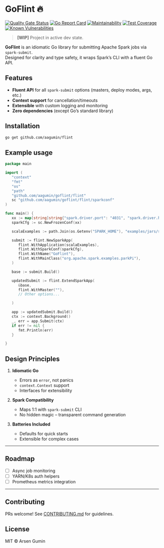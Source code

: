 # GoFlint 🔥

[![Quality Gate Status](https://sonarcloud.io/api/project_badges/measure?project=aagumin_goflint&metric=alert_status)](https://sonarcloud.io/summary/new_code?id=aagumin_goflint)
[![Go Report Card](https://goreportcard.com/badge/github.com/aagumin/goflint)](https://goreportcard.com/report/github.com/aagumin/goflint)
[![Maintainability](https://api.codeclimate.com/v1/badges/aabaf6a2d52511b3d581/maintainability)](https://codeclimate.com/github/aagumin/goflint/maintainability)
[![Test Coverage](https://api.codeclimate.com/v1/badges/aabaf6a2d52511b3d581/test_coverage)](https://codeclimate.com/github/aagumin/goflint/test_coverage)
[![Known Vulnerabilities](https://snyk.io/test/github/aagumin/goflint/badge.svg)](https://app.snyk.io/org/aagumin/project/f1c4783a-33e3-4ad8-8c2d-1dc1f67e1866)

> **[WIP]** Project in active dev state.

**GoFlint** is an idiomatic Go library for submitting Apache Spark jobs via `spark-submit`.  
Designed for clarity and type safety, it wraps Spark’s CLI with a fluent Go API.


## Features

- **Fluent API** for all `spark-submit` options (masters, deploy modes, args, etc.)
- **Context support** for cancellation/timeouts
- **Extensible** with custom logging and monitoring
- **Zero dependencies** (except Go’s standard library)

## Installation

```bash
go get github.com/aagumin/flint
```

## Example usage

```go
package main

import (
   "context"
   "fmt"
   "os"
   "path"
   "github.com/aagumin/goflint/flint"
   sc "github.com/aagumin/goflint/flint/sparkconf"
)

func main() {
   xx := map[string]string{"spark.driver.port": "4031", "spark.driver.host": "localhost"}
   sparkCfg := sc.NewFrozenConf(xx)

   scalaExamples := path.Join(os.Getenv("SPARK_HOME"), "examples/jars/spark-examples_2.12-3.5.3.jar")

   submit := flint.NewSparkApp(
      flint.WithApplication(scalaExamples),
      flint.WithSparkConf(sparkCfg),
      flint.WithName("GoFlint"),
      flint.WithMainClass("org.apache.spark.examples.parkPi"),
   )

   base := submit.Build()

   updatedSubmit := flint.ExtendSparkApp(
      &base,
      flint.WithMaster(""),
      // Other options...

   )

   app := updatedSubmit.Build()
   ctx := context.Background()
   _, err = app.Submit(ctx)
   if err != nil {
      fmt.Println(err)
   }

}

```

## Design Principles

1. **Idiomatic Go**
    - Errors as `error`, not panics
    - `context.Context` support
    - Interfaces for extensibility

2. **Spark Compatibility**
    - Maps 1:1 with `spark-submit` CLI
    - No hidden magic – transparent command generation

3. **Batteries Included**
    - Defaults for quick starts
    - Extensible for complex cases

---

## Roadmap

- [ ] Async job monitoring
- [ ] YARN/K8s auth helpers
- [ ] Prometheus metrics integration

---

## Contributing

PRs welcome! See [CONTRIBUTING.md](CONTRIBUTING.md) for guidelines.

## License

MIT © Arsen Gumin
